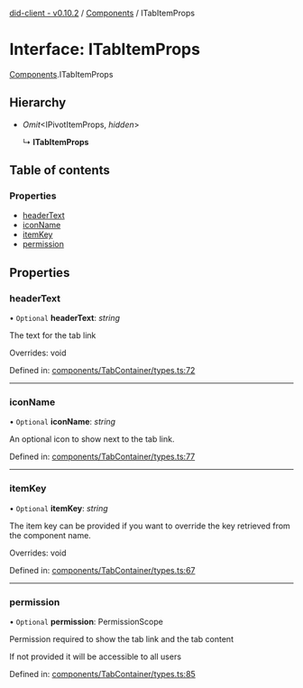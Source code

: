 [did-client - v0.10.2](../README.md) / [Components](../modules/components.md) / ITabItemProps

# Interface: ITabItemProps

[Components](../modules/components.md).ITabItemProps

## Hierarchy

* *Omit*<IPivotItemProps, *hidden*\>

  ↳ **ITabItemProps**

## Table of contents

### Properties

- [headerText](components.itabitemprops.md#headertext)
- [iconName](components.itabitemprops.md#iconname)
- [itemKey](components.itabitemprops.md#itemkey)
- [permission](components.itabitemprops.md#permission)

## Properties

### headerText

• `Optional` **headerText**: *string*

The text for the tab link

Overrides: void

Defined in: [components/TabContainer/types.ts:72](https://github.com/Puzzlepart/did/blob/dev/client/components/TabContainer/types.ts#L72)

___

### iconName

• `Optional` **iconName**: *string*

An optional icon to show next to the tab link.

Defined in: [components/TabContainer/types.ts:77](https://github.com/Puzzlepart/did/blob/dev/client/components/TabContainer/types.ts#L77)

___

### itemKey

• `Optional` **itemKey**: *string*

The item key can be provided if you want to
override the key retrieved from the component
name.

Overrides: void

Defined in: [components/TabContainer/types.ts:67](https://github.com/Puzzlepart/did/blob/dev/client/components/TabContainer/types.ts#L67)

___

### permission

• `Optional` **permission**: PermissionScope

Permission required to show the tab link and the tab
content

If not provided it will be accessible to all users

Defined in: [components/TabContainer/types.ts:85](https://github.com/Puzzlepart/did/blob/dev/client/components/TabContainer/types.ts#L85)
